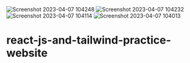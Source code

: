 ![Screenshot 2023-04-07 104248](https://user-images.githubusercontent.com/91744010/230545594-da8cab6f-4ba9-423f-876a-7b88fd43a1ff.png)
![Screenshot 2023-04-07 104232](https://user-images.githubusercontent.com/91744010/230545595-644a561b-684e-456a-bc8f-edc83250b039.png)
![Screenshot 2023-04-07 104114](https://user-images.githubusercontent.com/91744010/230545597-67a37cd3-f224-4a67-99d3-753c11e10095.png)
![Screenshot 2023-04-07 104013](https://user-images.githubusercontent.com/91744010/230545602-c48910b0-30bc-45fd-bd4b-c028a3985859.png)
# react-js-and-tailwind-practice-website
